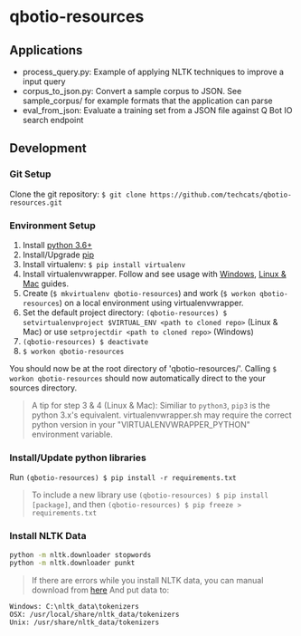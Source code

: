 # qbotio-resources

## Applications

- process_query.py: Example of applying NLTK techniques to improve a input query
- corpus_to_json.py: Convert a sample corpus to JSON. See sample_corpus/ for example formats that the application can parse
- eval_from_json: Evaluate a training set from a JSON file against Q Bot IO search endpoint

## Development

### Git Setup

Clone the git repository: ```$ git clone https://github.com/techcats/qbotio-resources.git```

### Environment Setup

1. Install [python 3.6+](https://www.python.org/)
2. Install/Upgrade [pip](https://pip.pypa.io/en/stable/installing/)
3. Install virtualenv: ```$ pip install virtualenv```
4. Install virtualenvwrapper. Follow and see usage with [Windows](https://pypi.python.org/pypi/virtualenvwrapper-win), [Linux & Mac](https://virtualenvwrapper.readthedocs.io/en/stable/) guides.
6. Create (```$ mkvirtualenv qbotio-resources```) and work (```$ workon qbotio-resources```) on a local environment using virtualenvwrapper.
7. Set the default project directory: ```(qbotio-resources) $ setvirtualenvproject $VIRTUAL_ENV <path to cloned repo>``` (Linux & Mac) or use ```setprojectdir <path to cloned repo>``` (Windows)
8. ```(qbotio-resources) $ deactivate```
9. ```$ workon qbotio-resources```

You should now be at the root directory of 'qbotio-resources/'. Calling ```$ workon qbotio-resources``` should now automatically direct to the your sources directory.

> A tip for step 3 & 4 (Linux & Mac): Similiar to ```python3```, ```pip3``` is the python 3.x's equivalent. virtualenvwrapper.sh may require the correct python version in your "VIRTUALENVWRAPPER_PYTHON" environment variable.

### Install/Update python libraries

Run ```(qbotio-resources) $ pip install -r requirements.txt```

> To include a new library use ```(qbotio-resources) $ pip install [package]```, and then ```(qbotio-resources) $ pip freeze > requirements.txt```

### Install NLTK Data

```bash
python -m nltk.downloader stopwords
python -m nltk.downloader punkt
```
> If there are errors while you install NLTK data, you can manual download from [here](http://www.nltk.org/nltk_data/)
And put data to: 
```
Windows: C:\nltk_data\tokenizers
OSX: /usr/local/share/nltk_data/tokenizers
Unix: /usr/share/nltk_data/tokenizers
```

